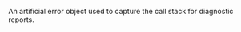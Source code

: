 
An artificial error object used to capture the call stack for diagnostic
reports.

<a id="ERR_SYSTEM_ERROR"></a>
